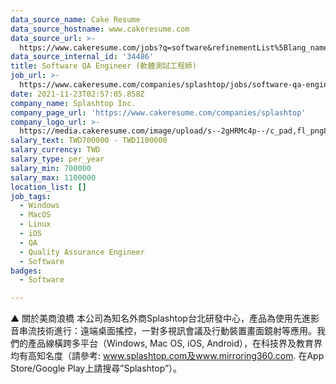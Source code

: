 ```yaml
---
data_source_name: Cake Resume
data_source_hostname: www.cakeresume.com
data_source_url: >-
  https://www.cakeresume.com/jobs?q=software&refinementList%5Blang_name%5D%5B0%5D=English&refinementList%5Bsalary_type%5D=per_year&range%5Bsalary_range%5D%5Bmin%5D=1000000&page=2
data_source_internal_id: '34486'
title: Software QA Engineer (軟體測試工程師)
job_url: >-
  https://www.cakeresume.com/companies/splashtop/jobs/software-qa-engineer-4cdfa6
date: 2021-11-23T02:57:05.858Z
company_name: Splashtop Inc.
company_page_url: 'https://www.cakeresume.com/companies/splashtop'
company_logo_url: >-
  https://media.cakeresume.com/image/upload/s--2gHRMc4p--/c_pad,fl_png8,h_200,w_200/v1577246016/q3dazcv6tw7gx2xygu4y.png
salary_text: TWD700000 - TWD1100000
salary_currency: TWD
salary_type: per_year
salary_min: 700000
salary_max: 1100000
location_list: []
job_tags:
  - Windows
  - MacOS
  - Linux
  - iOS
  - QA
  - Quality Assurance Engineer
  - Software
badges:
  - Software

---
```


▲ 關於美商浪橋 本公司為知名外商Splashtop台北研發中心，產品為使用先進影音串流技術進行：遠端桌面搖控，一對多視訊會議及行動裝置畫面鏡射等應用。我們的產品線橫跨多平台（Windows, Mac OS, iOS, Android），在科技界及教育界均有高知名度（請參考: www.splashtop.com及www.mirroring360.com. 在App Store/Google Play上請搜尋”Splashtop”）。